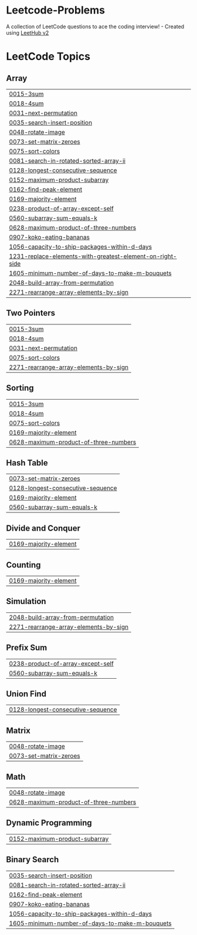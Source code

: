 # Leetcode-Problems
A collection of LeetCode questions to ace the coding interview! - Created using [LeetHub v2](https://github.com/arunbhardwaj/LeetHub-2.0)

<!---LeetCode Topics Start-->
# LeetCode Topics
## Array
|  |
| ------- |
| [0015-3sum](https://github.com/mddanish10/Leetcode-Problems/tree/master/0015-3sum) |
| [0018-4sum](https://github.com/mddanish10/Leetcode-Problems/tree/master/0018-4sum) |
| [0031-next-permutation](https://github.com/mddanish10/Leetcode-Problems/tree/master/0031-next-permutation) |
| [0035-search-insert-position](https://github.com/mddanish10/Leetcode-Problems/tree/master/0035-search-insert-position) |
| [0048-rotate-image](https://github.com/mddanish10/Leetcode-Problems/tree/master/0048-rotate-image) |
| [0073-set-matrix-zeroes](https://github.com/mddanish10/Leetcode-Problems/tree/master/0073-set-matrix-zeroes) |
| [0075-sort-colors](https://github.com/mddanish10/Leetcode-Problems/tree/master/0075-sort-colors) |
| [0081-search-in-rotated-sorted-array-ii](https://github.com/mddanish10/Leetcode-Problems/tree/master/0081-search-in-rotated-sorted-array-ii) |
| [0128-longest-consecutive-sequence](https://github.com/mddanish10/Leetcode-Problems/tree/master/0128-longest-consecutive-sequence) |
| [0152-maximum-product-subarray](https://github.com/mddanish10/Leetcode-Problems/tree/master/0152-maximum-product-subarray) |
| [0162-find-peak-element](https://github.com/mddanish10/Leetcode-Problems/tree/master/0162-find-peak-element) |
| [0169-majority-element](https://github.com/mddanish10/Leetcode-Problems/tree/master/0169-majority-element) |
| [0238-product-of-array-except-self](https://github.com/mddanish10/Leetcode-Problems/tree/master/0238-product-of-array-except-self) |
| [0560-subarray-sum-equals-k](https://github.com/mddanish10/Leetcode-Problems/tree/master/0560-subarray-sum-equals-k) |
| [0628-maximum-product-of-three-numbers](https://github.com/mddanish10/Leetcode-Problems/tree/master/0628-maximum-product-of-three-numbers) |
| [0907-koko-eating-bananas](https://github.com/mddanish10/Leetcode-Problems/tree/master/0907-koko-eating-bananas) |
| [1056-capacity-to-ship-packages-within-d-days](https://github.com/mddanish10/Leetcode-Problems/tree/master/1056-capacity-to-ship-packages-within-d-days) |
| [1231-replace-elements-with-greatest-element-on-right-side](https://github.com/mddanish10/Leetcode-Problems/tree/master/1231-replace-elements-with-greatest-element-on-right-side) |
| [1605-minimum-number-of-days-to-make-m-bouquets](https://github.com/mddanish10/Leetcode-Problems/tree/master/1605-minimum-number-of-days-to-make-m-bouquets) |
| [2048-build-array-from-permutation](https://github.com/mddanish10/Leetcode-Problems/tree/master/2048-build-array-from-permutation) |
| [2271-rearrange-array-elements-by-sign](https://github.com/mddanish10/Leetcode-Problems/tree/master/2271-rearrange-array-elements-by-sign) |
## Two Pointers
|  |
| ------- |
| [0015-3sum](https://github.com/mddanish10/Leetcode-Problems/tree/master/0015-3sum) |
| [0018-4sum](https://github.com/mddanish10/Leetcode-Problems/tree/master/0018-4sum) |
| [0031-next-permutation](https://github.com/mddanish10/Leetcode-Problems/tree/master/0031-next-permutation) |
| [0075-sort-colors](https://github.com/mddanish10/Leetcode-Problems/tree/master/0075-sort-colors) |
| [2271-rearrange-array-elements-by-sign](https://github.com/mddanish10/Leetcode-Problems/tree/master/2271-rearrange-array-elements-by-sign) |
## Sorting
|  |
| ------- |
| [0015-3sum](https://github.com/mddanish10/Leetcode-Problems/tree/master/0015-3sum) |
| [0018-4sum](https://github.com/mddanish10/Leetcode-Problems/tree/master/0018-4sum) |
| [0075-sort-colors](https://github.com/mddanish10/Leetcode-Problems/tree/master/0075-sort-colors) |
| [0169-majority-element](https://github.com/mddanish10/Leetcode-Problems/tree/master/0169-majority-element) |
| [0628-maximum-product-of-three-numbers](https://github.com/mddanish10/Leetcode-Problems/tree/master/0628-maximum-product-of-three-numbers) |
## Hash Table
|  |
| ------- |
| [0073-set-matrix-zeroes](https://github.com/mddanish10/Leetcode-Problems/tree/master/0073-set-matrix-zeroes) |
| [0128-longest-consecutive-sequence](https://github.com/mddanish10/Leetcode-Problems/tree/master/0128-longest-consecutive-sequence) |
| [0169-majority-element](https://github.com/mddanish10/Leetcode-Problems/tree/master/0169-majority-element) |
| [0560-subarray-sum-equals-k](https://github.com/mddanish10/Leetcode-Problems/tree/master/0560-subarray-sum-equals-k) |
## Divide and Conquer
|  |
| ------- |
| [0169-majority-element](https://github.com/mddanish10/Leetcode-Problems/tree/master/0169-majority-element) |
## Counting
|  |
| ------- |
| [0169-majority-element](https://github.com/mddanish10/Leetcode-Problems/tree/master/0169-majority-element) |
## Simulation
|  |
| ------- |
| [2048-build-array-from-permutation](https://github.com/mddanish10/Leetcode-Problems/tree/master/2048-build-array-from-permutation) |
| [2271-rearrange-array-elements-by-sign](https://github.com/mddanish10/Leetcode-Problems/tree/master/2271-rearrange-array-elements-by-sign) |
## Prefix Sum
|  |
| ------- |
| [0238-product-of-array-except-self](https://github.com/mddanish10/Leetcode-Problems/tree/master/0238-product-of-array-except-self) |
| [0560-subarray-sum-equals-k](https://github.com/mddanish10/Leetcode-Problems/tree/master/0560-subarray-sum-equals-k) |
## Union Find
|  |
| ------- |
| [0128-longest-consecutive-sequence](https://github.com/mddanish10/Leetcode-Problems/tree/master/0128-longest-consecutive-sequence) |
## Matrix
|  |
| ------- |
| [0048-rotate-image](https://github.com/mddanish10/Leetcode-Problems/tree/master/0048-rotate-image) |
| [0073-set-matrix-zeroes](https://github.com/mddanish10/Leetcode-Problems/tree/master/0073-set-matrix-zeroes) |
## Math
|  |
| ------- |
| [0048-rotate-image](https://github.com/mddanish10/Leetcode-Problems/tree/master/0048-rotate-image) |
| [0628-maximum-product-of-three-numbers](https://github.com/mddanish10/Leetcode-Problems/tree/master/0628-maximum-product-of-three-numbers) |
## Dynamic Programming
|  |
| ------- |
| [0152-maximum-product-subarray](https://github.com/mddanish10/Leetcode-Problems/tree/master/0152-maximum-product-subarray) |
## Binary Search
|  |
| ------- |
| [0035-search-insert-position](https://github.com/mddanish10/Leetcode-Problems/tree/master/0035-search-insert-position) |
| [0081-search-in-rotated-sorted-array-ii](https://github.com/mddanish10/Leetcode-Problems/tree/master/0081-search-in-rotated-sorted-array-ii) |
| [0162-find-peak-element](https://github.com/mddanish10/Leetcode-Problems/tree/master/0162-find-peak-element) |
| [0907-koko-eating-bananas](https://github.com/mddanish10/Leetcode-Problems/tree/master/0907-koko-eating-bananas) |
| [1056-capacity-to-ship-packages-within-d-days](https://github.com/mddanish10/Leetcode-Problems/tree/master/1056-capacity-to-ship-packages-within-d-days) |
| [1605-minimum-number-of-days-to-make-m-bouquets](https://github.com/mddanish10/Leetcode-Problems/tree/master/1605-minimum-number-of-days-to-make-m-bouquets) |
<!---LeetCode Topics End-->